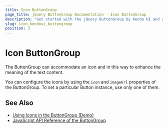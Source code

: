 ```yaml
---
title: Icon ButtonGroup
page_title: jQuery ButtonGroup Documentation - Icon ButtonGroup
description: "Get started with the jQuery ButtonGroup by Kendo UI and accommodate an icon and enhance the meaning of its text content."
slug: icon_kendoui_buttongroup
position: 3
---
```


# Icon ButtonGroup

The ButtonGroup can accommodate an icon and in this way to enhance the meaning of the text content.

You can configure the icons by using the `icon` and `imageUrl` properties of the ButtonGroup. To set a particular Button instance, use only one of them.

  <div id="buttongroup">
  </div>

  <script>
      $("#buttongroup").kendoButtonGroup({
          items: [
              { icon: "edit" },
              { imageUrl: "/images/myEditIcon.gif" }
          ]
      });
  </script>

## See Also

* [Using Icons in the ButtonGroup (Demo)](https://demos.telerik.com/kendo-ui/buttongroup/icons)
* [JavaScript API Reference of the ButtonGroup](/api/javascript/ui/buttongroup)
